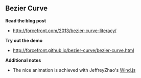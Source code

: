 Bezier Curve
------------

**Read the blog post**

+ http://forcefront.com/2013/bezier-curve-literacy/


**Try out the demo**

+ http://forcefront.github.io/bezier-curve/bezier-curve.html


**Additional notes**

+ The nice animation is achieved with JeffreyZhao's [Wind.js](https://github.com/JeffreyZhao/wind)
